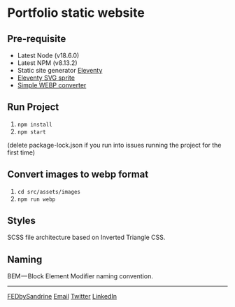 # Portfolio static website

## Pre-requisite
* Latest Node (v18.6.0)
* Latest NPM (v8.13.2)
* Static site generator [Eleventy](https://www.11ty.dev/)
* [Eleventy SVG sprite](https://www.npmjs.com/package/eleventy-plugin-svg-sprite)
* [Simple WEBP converter](https://www.npmjs.com/package/simple-webp-converter)

## Run Project
1. `npm install`
2. `npm start`

(delete package-lock.json if you run into issues running the project for the first time)

## Convert images to webp format
1. `cd src/assets/images`
2. `npm run webp`

## Styles
SCSS file architecture based on Inverted Triangle CSS.

## Naming
BEM — Block Element Modifier naming convention.

---

[FEDbySandrine](http://www.fedbysandrine.com)
[Email](fedbysandrine@gmail.com)
[Twitter](http://www.twitter.com/fedbysandrine)
[LinkedIn](linkedin.com/in/sandrinepns)
